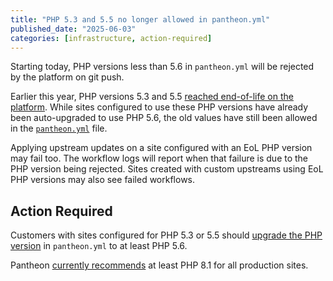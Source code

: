 ```yaml
---
title: "PHP 5.3 and 5.5 no longer allowed in pantheon.yml"
published_date: "2025-06-03"
categories: [infrastructure, action-required]
---
```


Starting today, PHP versions less than 5.6 in `pantheon.yml` will be rejected by the platform on git push.

Earlier this year, PHP versions 5.3 and 5.5 [reached end-of-life on the platform](/release-notes/2025/03/php-eol-53-55). While sites configured to use these PHP versions have already been auto-upgraded to use PHP 5.6, the old values have still been allowed in the [`pantheon.yml`](/pantheon-yml) file.

Applying upstream updates on a site configured with an EoL PHP version may fail too.
The workflow logs will report when that failure is due to the PHP version being rejected.
Sites created with custom upstreams using EoL PHP versions may also see failed workflows.

## Action Required

Customers with sites configured for PHP 5.3 or 5.5 should [upgrade the PHP version](/guides/php/php-versions) in `pantheon.yml` to at least PHP 5.6.

Pantheon [currently recommends](/guides/php#supported-php-versions) at least PHP 8.1 for all production sites.
